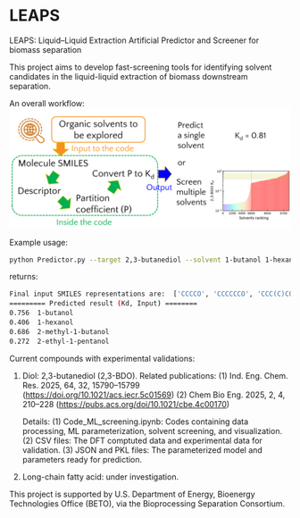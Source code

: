 # LEAPS

LEAPS: Liquid–Liquid Extraction Artificial Predictor and Screener for biomass separation

This project aims to develop fast-screening tools for identifying solvent candidates in the liquid-liquid extraction of biomass downstream separation. 

An overall workflow:
![An overall of the workflow](./TOC.png)

Example usage: 
```bash
python Predictor.py --target 2,3-butanediol --solvent 1-butanol 1-hexanol 2-methyl-1-butanol 2-ethyl-1-pentanol
```
returns:
```bash
Final input SMILES representations are:  ['CCCCO', 'CCCCCCO', 'CCC(C)CO', 'CCCC(CC)CO']
========= Predicted result (Kd, Input) ========
0.756  1-butanol
0.406  1-hexanol
0.686  2-methyl-1-butanol
0.272  2-ethyl-1-pentanol
```

Current compounds with experimental validations:

1. Diol: 2,3-butanediol (2,3-BDO). Related publications: (1) Ind. Eng. Chem. Res. 2025, 64, 32, 15790–15799 (https://doi.org/10.1021/acs.iecr.5c01569) (2) Chem Bio Eng. 2025, 2, 4, 210–228 (https://pubs.acs.org/doi/10.1021/cbe.4c00170)

   Details:
       (1) Code_ML_screening.ipynb: Codes containing data processing, ML parameterization, solvent screening, and visualization. (2) CSV files: The DFT comptuted data and experimental data for validation. (3) JSON and PKL files: The parameterized model and parameters ready for prediction.

2. Long-chain fatty acid: under investigation.

This project is supported by U.S. Department of Energy, Bioenergy Technologies Office (BETO), via the Bioprocessing Separation Consortium. 
